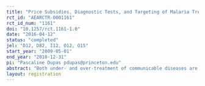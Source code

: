 ```yaml
---
title: "Price Subsidies, Diagnostic Tests, and Targeting of Malaria Treatment: Evidence from a Randomized Controlled Trial"
rct_id: "AEARCTR-0001161"
rct_id_num: "1161"
doi: "10.1257/rct.1161-1.0"
date: "2016-04-12"
status: "completed"
jel: "D12, D82, I12, O12, O15"
start_year: "2009-05-01"
end_year: "2010-12-31"
pi: "Pascaline Dupas pdupas@princeton.edu"
abstract: "Both under- and over-treatment of communicable diseases are public bads. But efforts to decrease one run the risk of increasing the other. Using rich experimental data on household treatment-seeking behavior in Kenya, we study the implications of this trade-off for subsidizing life-saving antimalarials sold over-the-counter at retail drug outlets. We show that a very high subsidy (such as the one under consideration by the international community) dramatically increases access, but nearly one-half of subsidized pills go to patients without malaria. We study two ways to better target subsidized drugs: reducing the subsidy level, and introducing rapid malaria tests over-the-counter."
layout: registration
---
```


